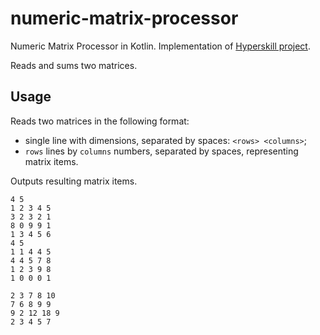 # numeric-matrix-processor

Numeric Matrix Processor in Kotlin. Implementation of [Hyperskill project](https://hyperskill.org/projects/87).

Reads and sums two matrices.

## Usage

Reads two matrices in the following format:
* single line with dimensions, separated by spaces: `<rows> <columns>`;
* `rows` lines by `columns` numbers, separated by spaces, representing matrix items.

Outputs resulting matrix items.

    4 5
    1 2 3 4 5
    3 2 3 2 1
    8 0 9 9 1
    1 3 4 5 6
    4 5
    1 1 4 4 5
    4 4 5 7 8
    1 2 3 9 8
    1 0 0 0 1

    2 3 7 8 10
    7 6 8 9 9
    9 2 12 18 9
    2 3 4 5 7
